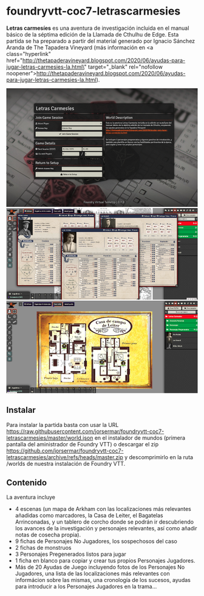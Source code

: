 # foundryvtt-coc7-letrascarmesies

**Letras carmesíes** es una aventura de investigación incluida en el manual básico de la séptima edición de la Llamada de Cthulhu de Edge. Esta partida se ha preparado a partir del material generado por Ignacio Sánchez Aranda de The Tapadera Vineyard (más información en <a class=\"hyperlink\" href=\"http://thetapaderavineyard.blogspot.com/2020/06/ayudas-para-jugar-letras-carmesies-la.html\" target=\"_blank\" rel=\"nofollow noopener\">http://thetapaderavineyard.blogspot.com/2020/06/ayudas-para-jugar-letras-carmesies-la.html</a>).

![screen1](assets/screen1.png)
![screen1](assets/screen2.png)
![screen3](assets/screen3.png)


## Instalar
Para instalar la partida basta con usar la URL https://raw.githubusercontent.com/jorsermar/foundryvtt-coc7-letrascarmesies/master/world.json en el instalador de mundos (primera pantalla del aministrador de Foundry VTT) o descargar el zip https://github.com/jorsermar/foundryvtt-coc7-letrascarmesies/archive/refs/heads/master.zip y descomprimirlo en la ruta /worlds de nuestra instalación de Foundry VTT.

## Contenido
La aventura incluye
- 4 escenas (un mapa de Arkham con las localizaciones más relevantes añadidas como marcadores, la Casa de Leiter, el Bagatelas Arrinconadas, y un tablero de corcho donde se podrán ir descubriendo los avances de la investigación y personajes relevantes, así como añadir notas de cosecha propia).
- 9 fichas de Personajes No Jugadores, los sospechosos del caso
- 2 fichas de monstruos
- 3 Personajes Pregenerados listos para jugar
- 1 ficha en blanco para copiar y crear tus propios Personajes Jugadores.
- Más de 20 Ayudas de Juego incluyendo fotos de los Personajes No Jugadores, una lista de las localizaciones más relevantes con informácion sobre las mismas, una cronología de los sucesos, ayudas para introducir a los Personajes Jugadores en la trama...

